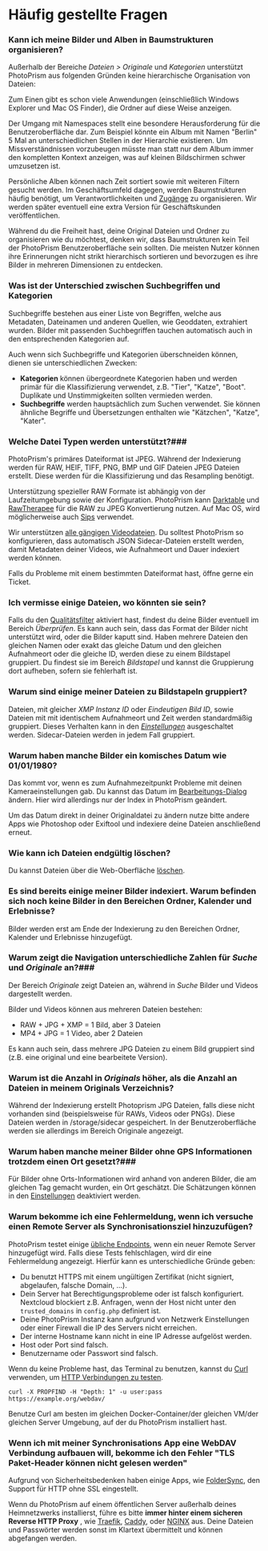 # Häufig gestellte Fragen

### Kann ich meine Bilder und Alben in Baumstrukturen organisieren? ###
Außerhalb der Bereiche *Dateien > Originale* und *Kategorien* unterstützt PhotoPrism aus folgenden Gründen keine hierarchische Organisation von Dateien:


Zum Einen gibt es schon viele Anwendungen (einschließlich Windows Explorer und Mac OS Finder), die Ordner auf diese Weise anzeigen.

Der Umgang mit Namespaces stellt eine besondere Herausforderung für die Benutzeroberfläche dar.
Zum Beispiel könnte ein Album mit Namen "Berlin" 5 Mal an unterschiedlichen Stellen in der Hierarchie existieren.
Um Missverständnissen vorzubeugen müsste man statt nur dem Album immer den kompletten Kontext anzeigen, was auf kleinen Bildschirmen schwer umzusetzen ist.

Persönliche Alben können nach Zeit sortiert sowie mit weiteren Filtern gesucht werden.
Im Geschäftsumfeld dagegen, werden Baumstrukturen häufig benötigt, um Verantwortlichkeiten und [Zugänge](https://github.com/photoprism/photoprism/issues/455#issuecomment-675859270) zu organisieren.
Wir werden später eventuell eine extra Version für Geschäftskunden veröffentlichen.

Während du die Freiheit hast, deine Original Dateien und Ordner zu organisieren wie du möchtest, denken wir, dass Baumstrukturen kein Teil der PhotoPrism 
Benutzeroberfläche sein sollten.
Die meisten Nutzer können ihre Erinnerungen nicht strikt hierarchisch sortieren und bevorzugen es ihre Bilder in mehreren Dimensionen zu entdecken.

### Was ist der Unterschied zwischen Suchbegriffen und Kategorien ###
Suchbegriffe bestehen aus einer Liste von Begriffen, welche aus Metadaten, Dateinamen und anderen Quellen, wie Geoddaten, extrahiert wurden.
Bilder mit passenden Suchbegriffen tauchen automatisch auch in den entsprechenden Kategorien auf.

Auch wenn sich Suchbegriffe und Kategorien überschneiden können, dienen sie unterschiedlichen Zwecken:

* **Kategorien** können übergeordnete Kategorien haben und werden primär für die Klassifizierung verwendet, z.B. "Tier", "Katze", "Boot".
Duplikate und Unstimmigkeiten sollten vermieden werden.
* **Suchbegriffe** werden hauptsächlich zum Suchen verwendet. Sie können ähnliche Begriffe und Übersetzungen enthalten wie "Kätzchen", "Katze", "Kater".

### Welche Datei Typen werden unterstützt?###

PhotoPrism's primäres Dateiformat ist JPEG.
Während der Indexierung werden für RAW, HEIF, TIFF, PNG, BMP und GIF Dateien JPEG Dateien erstellt.
Diese werden für die Klassifizierung und das Resampling benötigt.

Unterstützung spezieller RAW Formate ist abhängig von der Laufzeitumgebung sowie der Konfiguration. 
PhotoPrism kann [Darktable](https://www.darktable.org/) und [RawTherapee](https://rawtherapee.com/) für die RAW zu JPEG Konvertierung nutzen. 
Auf Mac OS, wird möglicherweise auch [Sips](https://ss64.com/osx/sips.html) verwendet.

Wir unterstützen [alle gängigen Videodateien](https://docs.photoprism.org/developer-guide/media/videos/).
Du solltest PhotoPrism so konfigurieren, dass automatisch JSON Sidecar-Dateien erstellt werden, damit Metadaten deiner Videos, wie Aufnahmeort und Dauer indexiert werden können.

Falls du Probleme mit einem bestimmten Dateiformat hast, öffne gerne ein Ticket.

### Ich vermisse einige Dateien, wo könnten sie sein? ###
Falls du den [Qualitätsfilter](organize/review.md) aktiviert hast, findest du deine Bilder eventuell im Bereich *Überprüfen*.
Es kann auch sein, dass das Format der Bilder nicht unterstützt wird, oder die Bilder kaputt sind.
Haben mehrere Dateien den gleichen Namen oder exakt das gleiche Datum und den gleichen Aufnahmeort oder die gleiche ID,
werden diese zu einem Bildstapel gruppiert. Du findest sie im Bereich *Bildstapel* und kannst die Gruppierung dort aufheben, sofern sie fehlerhaft ist.

### Warum sind einige meiner Dateien zu Bildstapeln gruppiert? ###
Dateien, mit gleicher *XMP Instanz ID* oder *Eindeutigen Bild ID*, sowie Dateien mit mit identischem Aufnahmeort und Zeit werden standardmäßig gruppiert.
Dieses Verhalten kann in den [*Einstellungen*](settings/library.md) ausgeschaltet werden. 
Sidecar-Dateien werden in jedem Fall gruppiert.

### Warum haben manche Bilder ein komisches Datum wie 01/01/1980? ###
Das kommt vor, wenn es zum Aufnahmezeitpunkt Probleme mit deinen Kameraeinstellungen gab.
Du kannst das Datum im [Bearbeitungs-Dialog](organize/edit.md) ändern. Hier wird allerdings nur der Index in PhotoPrism geändert.

Um das Datum direkt in deiner Originaldatei zu ändern nutze bitte andere Apps wie Photoshop oder Exiftool und indexiere deine Dateien anschließend erneut.

### Wie kann ich Dateien endgültig löschen? ###
Du kannst Dateien über die Web-Oberfläche [löschen](./organize/delete.md).

### Es sind bereits einige meiner Bilder indexiert. Warum befinden sich noch keine Bilder in den Bereichen Ordner, Kalender und Erlebnisse? ###
Bilder werden erst am Ende der Indexierung zu den Bereichen Ordner, Kalender und Erlebnisse hinzugefügt.

### Warum zeigt die Navigation unterschiedliche Zahlen für *Suche* und *Originale* an?###
Der Bereich *Originale* zeigt Dateien an, während in *Suche* Bilder und Videos dargestellt werden.

Bilder und Videos können aus mehreren Dateien bestehen:

* RAW + JPG + XMP = 1 Bild, aber 3 Dateien
* MP4 + JPG = 1 Video, aber 2 Dateien

Es kann auch sein, dass mehrere JPG Dateien zu einem Bild gruppiert sind (z.B. eine original und eine bearbeitete Version).

### Warum ist die Anzahl in *Originals* höher, als die Anzahl an Dateien in meinem Originals Verzeichnis? ###
Während der Indexierung erstellt Photoprism JPG Dateien, falls diese nicht vorhanden sind (beispielsweise für RAWs, Videos oder PNGs).
Diese Dateien werden in /storage/sidecar gespeichert. In der Benutzeroberfläche werden sie allerdings im Bereich Originale angezeigt.

### Warum haben manche meiner Bilder ohne GPS Informationen trotzdem einen Ort gesetzt?###
Für Bilder ohne Orts-Informationen wird anhand von anderen Bilder, die am gleichen Tag gemacht wurden, ein Ort geschätzt. 
Die Schätzungen können in den [Einstellungen](./settings/general.md) deaktiviert werden.

### Warum bekomme ich eine Fehlermeldung, wenn ich versuche einen Remote Server als Synchronisationsziel hinzuzufügen? ###
PhotoPrism testet einige [übliche Endpoints](https://raw.githubusercontent.com/photoprism/photoprism/develop/internal/remote/heuristic.go), wenn ein neuer Remote Server
hinzugefügt wird.
Falls diese Tests fehlschlagen, wird dir eine Fehlermeldung angezeigt. Hierfür kann es unterschiedliche Gründe geben:

- Du benutzt HTTPS mit einem ungültigen Zertifikat (nicht signiert, abgelaufen, falsche Domain, ...).
- Dein Server hat Berechtigungsprobleme oder ist falsch konfiguriert. Nextcloud blockiert z.B. Anfragen, wenn der Host nicht unter den `trusted_domains` in `config.php` definiert ist.
- Deine PhotoPrism Instanz kann aufgrund von Netzwerk Einstellungen oder einer Firewall die IP des Servers nicht erreichen.
- Der interne Hostname kann nicht in eine IP Adresse aufgelöst werden.
- Host oder Port sind falsch.
- Benutzername oder Passwort sind falsch.

Wenn du keine Probleme hast, das Terminal zu benutzen, kannst du [Curl](https://curl.se/) verwenden, um [HTTP Verbindungen zu testen](https://code.blogs.iiidefix.net/posts/webdav-with-curl/).

```
curl -X PROPFIND -H "Depth: 1" -u user:pass https://example.org/webdav/
```

Benutze Curl am besten im gleichen Docker-Container/der gleichen VM/der gleichen Server Umgebung, auf der du PhotoPrism installiert hast.

### Wenn ich mit meiner Synchronisations App eine WebDAV Verbindung aufbauen will, bekomme ich den Fehler "TLS Paket-Header können nicht gelesen werden" ###
Aufgrund von Sicherheitsbedenken haben einige Apps, wie [FolderSync](https://www.tacit.dk/foldersync/faq/#i-can-not-connect-to-a-non-https-webdav-server-why), den
Support f̈́ür HTTP ohne SSL eingestellt.

Wenn du PhotoPrism auf einem öffentlichen Server außerhalb deines Heimnetzwerks installierst, führe es bitte **immer hinter einem sicheren Reverse HTTP Proxy** ,
 wie [Traefik](../getting-started/proxies/traefik.md),
[Caddy](../getting-started/proxies/caddy-2.md), oder [NGINX](../getting-started/proxies/nginx.md) aus. 
Deine Dateien und Passwörter werden sonst im Klartext übermittelt und können
abgefangen werden.
